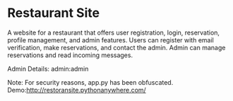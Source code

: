 # Restaurant Site
A website for a restaurant that offers user registration, login, reservation, profile management, and admin features. Users can register with email verification, make reservations, and contact the admin. Admin can manage reservations and read incoming messages.

Admin Details:
admin:admin

Note: For security reasons, app.py has been obfuscated.
Demo:http://restoransite.pythonanywhere.com/






